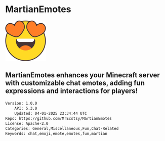 # MartianEmotes
<img src="https://raw.githubusercontent.com/MrEcstsy/MartianEmotes/1de7c612a767e432843297e1cb7e71970f14ddd1/icon.png" width="128" height="128" />

## MartianEmotes enhances your Minecraft server with customizable chat emotes, adding fun expressions and interactions for players!
```properties
Version: 1.0.0
    API: 5.3.0
    Updated: 04-01-2025 23:34:44 UTC
Repo: https://github.com/MrEcstsy/MartianEmotes
License: Apache-2.0
Categories: General,Miscellaneous,Fun,Chat-Related
Keywords: chat,emoji,emote,emotes,fun,martian
```